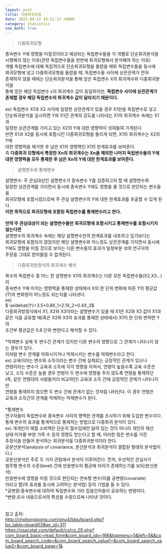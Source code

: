 ```yaml
---
layout: post
title: 다중회귀모형
date: 2023-09-12 19:21:23 +0900
category: statistics 
use_math: true
---
```

> 다중회귀모형

종속변수 Y에 영향을 미칠것이라고 예상되는 독립변수들을 각 개별로 단순회귀분석을 시행해지 않는 이유(관련 독립변수들을 한번에 회귀모형에서 분석해야 하는 이유)  
개별 독립변수에 대해 독립적으로 단순회귀모형을 돌렸을 때와 독립변수들을 동시에  
회귀모형에 넣고 다중회귀모형을 돌렸을 때, 독립변수들 사이에 상관관계가 전혀  
존재하지 않을 때에는 단순회귀분석을 통해 얻은 독립변수 X의 회귀계수와 다중회귀분석을  
통해 얻은 해당 독립변수 x의 회귀계수 값이 동일하지만, **독립변수 사이에 상관관계가**  
**존재할 경우 해당 독립변수의 회귀계수 값이 달라지기 때문이다.**
<br>  
ex) 독립변수 X1과 X2 사이에 일정한 상관관계가 있을 경우 X1만을 독립변수로 넣고  
단순회귀분석을 실시하면 Y와 X1간 관계의 강도를 나타내는 X1의 회귀계수 속에는 X1과  
일정한 상관관계를 가지고 있는 X2의 Y에 대한 영향력이 섞여들여 가게된다.  
반면 X1과 X2를 동시에 포함시킨 다중회귀모형을 돌리게 되면, X1의 회귀계수는 X2의 Y에  
대한 영향력을 제거한 후 남은 X1의 영향력인 X1의 한계효과를 보여준다.  
즉 **다중회귀 모형에서 특정한 Xn의 회귀계수는 Xn을 제외한 나머지 독립변수들의 Y에**  
**대한 영향력을 모두 통제한 후 남은 Xn의 Y에 대한 한계효과를 보여준다.**
<br>  

> 설명변수와 통제변수  

설명변수: 주 관심대상인 설명변수가 종속변수 Y를 검증하고자 할 때 설명변수와  
일정한 상관관계를 가지면서 동시에 종속변수 Y에도 영향을 줄 것으로 판단되는 변수들을  
회귀모형에 포함시킴으로써 주 관심 설명변수의 Y에 대한 한계효과를 추출할 수 있게 된다.  
**이런 목적으로 회귀모형에 포함된 독립변수를 통제변수라고 한다.**
<br>  
**만약 주 관심대상이 되는 설명변수들만 회귀모형에 포함시키고 통제변수를 포함시키지 않는다면**  
설명변수의 회귀계수 속에는 해당 설명변수만의 한계효과를 내포하고 있기보다는  
회귀모형에 포함되지 않았지만 해당 설명변수와 어느정도 상관관계를 가지면서 동시에  
Y에도 영향을 미칠 것으로 보이는 다른 변수들의 효과가 일정부분 섞여 연구자의  
주장을 그대로 받아들일 수 없게된다.
<br>  

> 다중회귀방정식의 회귀계수 해석  

복수의 독립변수 중 어느 한 설명변수 X1의 회귀계수는 다른 모든 독립변수들(X2,X3...)이  
종속변수 Y에 미치는 영향력을 통제한 상태에서 X의 한 단위 변화에 따른 Y의 평균값($\widehat{Y}$)의 변화량이 어느정도 되는지를 나타낸다.  
ex)  
$ \widehat{Y}=3.5+0.8X_1+2.1X_2+0.4X_3$  
다중회귀방정식에서 X1, X2와 X3이라는 설명변수가 있을 때 X1은 X2와 X3 값이 X1과 같은 식을 공유할 때(혹은 X2와 X3의 효과를 통제한 상태에서) X1이 한 단위 변하면 Y의  
조건부 평균값은 0.8 단위 변한다고 해석할 수 있다.
<br>  
*억제변수 
실제 두 변수간 관계가 있지만 다른 변수의 영향으로 그 관계가 나타나지 않는 경우가 있다.  
이처럼 변수 관계를 악화시키거나 억제시키는 변수를 억제변수라고 한다.  
ex) 교육이라는 변수와 소득이라는 변수 간에 실제로는 긍정적인 관계가 있으나  
연령이라는 변수가 교육과 소득에 각각 영향을 미쳐서, 연령이 높을수록 교육 수준은  
낮고, 소득 수준은 높을 경우 연령이 두 변수에 영향을 주지 않도록 연령을 통제하던  
(즉, 같은 연령대의 사람들끼리 비교하던) 교육과 소득 간에 긍정적인 관계가 나타나지만  
연령을 통제하지 않으면 두 변수 간에 관계가 없는 것처럼 나타난다. 이 경우 연령은  
교육과 소득간의 관계를 억제하는 억제변수가 된다.
<br>  
*통제변수  
연구자들이 독립변수와 종속변수 사이의 명백한 관계를 조사하기 위해 도입한 변수이다.  
통제 변수의 효과를 통계적으로 통제하는 방법으로 다중회귀 분석이 있다.  
ex) 개개인의 매월 소비액은 단순히 월수입에만 달려 있는 것이 아니라 개인의 재산  
상태·이자율·부양 가족 수 등의 영향도 받는다고 할 때, 이러한 많은 변수를 가진  
추정식을 만들어 분석하는 회귀분석을 다중회귀분석이라 한다.   
공분산분석(analysis of covariance, 분산분석과 회귀분석이 결합된 형태의 분석법이다.)  
공분산분석은 주로 두 가지 관점에서 분석이 이루어진다. 먼저, 우선적인 관심사가  
범주형 변수의 수준(level) 간에 반응변수의 평균에 차이가 존재하는가를 보되(분산분석)  
반응변수에 영향을 미칠 것으로 판단되는 연속형 변수(이를 공변량(covariate)  
이라고 함)의 효과를 동시에 고려하는 분석법) 등의 기법을 들 수 있다.  
*공변량:종속변수에 대하여 독립변수와 기타 잡음인자들이 공유하는 변량이다.  
*변량:조사 내용으로서의 특성을 수량으로써 나타낸 것이다.  
<br>  
참고 출처:  
http://chohongjoong.com/gnu4/bbs/board.php?bo_table=board02&wr_id=311  
https://ssacstat.com/default/cs/cs_05.php?com_board_basic=read_form&com_board_idx=166&topmenu=5&left=5&&com_board_search_code=&com_board_search_value1=&com_board_search_value2=&com_board_page=1&  


